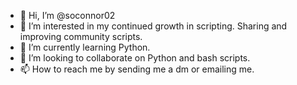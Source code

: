 - 👋 Hi, I’m @soconnor02
- 👀 I’m interested in my continued growth in scripting. Sharing and improving community scripts.
- 🌱 I’m currently learning Python.
- 💞️ I’m looking to collaborate on Python and bash scripts.
- 📫 How to reach me by sending me a dm or emailing me.

<!---
soconnor02/soconnor02 is a ✨ special ✨ repository because its `README.md` (this file) appears on your GitHub profile.
You can click the Preview link to take a look at your changes.
--->
